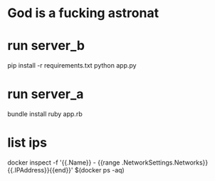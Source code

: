 # God is a fucking astronat

# run server_b
pip install -r requirements.txt
python app.py

# run server_a
bundle install
ruby app.rb

# list ips
docker inspect -f '{{.Name}} - {{range .NetworkSettings.Networks}}{{.IPAddress}}{{end}}' $(docker ps -aq)

